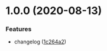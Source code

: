 # 1.0.0 (2020-08-13)


### Features

* changelog ([1c264a2](https://github.com/lewisYe/react-cli/commit/1c264a21adc2f5b0a0b1887b13db175182224588))



